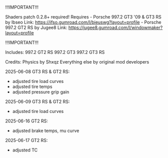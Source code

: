 !!!IMPORTANT!!!

Shaders patch 0.2.8+ required! 
Requires 
	- Porsche 997.2 GT3 '09 & GT3 RS by Ibseo
	  Link: https://ifso.gumroad.com/l/bieuswg?layout=profile
	- Porsche 997.2 GT2 RS by Jugee8
	  Link: https://jugee8.gumroad.com/l/windowmaker?layout=profile


!!!IMPORTANT!!!

Includes:
997.2 GT2 RS 
997.2 GT3
997.2 GT3 RS

Credits:
Physics by Shxqz
Everything else by original mod developers

2025-06-08
GT3 RS & GT2 RS:
- adjusted tire load curves
- adjusted tire temps
- adjusted pressure grip gain 

2025-06-09
GT3 RS & GT2 RS:
- adjusted tire load curves

2025-06-16
GT2 RS:
- adjusted brake temps, mu curve

2025-06-17
GT2 RS:
- adjusted TC